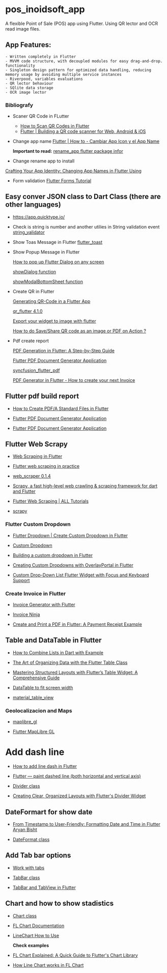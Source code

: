 # pos_inoidsoft_app

A flexible Point of Sale (POS) app using Flutter. Using QR lector and 
OCR read image files.

## App Features:

    - Written completely in Flutter
    - MVVM code structure, with decoupled modules for easy drag-and-drop. functionality
    - Singleton design pattern for optimized data handling, reducing memory usage by avoiding multiple service instances
    - Riverpood, variables evaluations
    - QR lector behaviour
    - SQlite data storage
    - OCR image lector

### Bibliografy
- Scaner QR Code in FLutter
  -  [How to Scan QR Codes in Flutter](https://onlyflutter.com/how-to-scan-qr-codes-in-flutter/)
  -  [Flutter | Building a QR code scanner for Web, Android & iOS](https://medium.com/@robyeatesuk/flutter-building-a-qr-code-scanner-for-web-android-ios-267429dfe2ff)

 
- Change app name 
    [Flutter | How to - Cambiar App Icon y el App Name](https://www.youtube.com/watch?v=YCsVpXrLlME)
  
    **Important to read:** [rename_app flutter package infor](https://pub.dev/packages/rename_app)
- Change rename app to install

[Crafting Your App Identity: Changing App Names in Flutter Using](https://medium.com/@sobinmathew988/crafting-your-app-identity-changing-app-names-in-flutter-using-rename-app-38d6bd43d652)


- Form validation
[Flutter Forms Tutorial](https://www.youtube.com/playlist?list=PL4cUxeGkcC9ighyCUUmoaxz9CZsUz4Iwf)


## Easy conver JSON class to Dart Class (there are other languages)

- https://app.quicktype.io/

- Check is string is number and another utilies in String validation event
    [string_validator](https://pub.dev/packages/string_validator)

- Show Toas Message in Flutter
    [flutter_toast](https://pub.dev/packages/fluttertoast)

- Show Popup Message in Flutter
   
   [How to pop up Flutter Dialog on any screen](https://medium.com/@dltruong.c/how-to-pop-up-flutter-dialog-on-any-screen-d82ccaac48af)   


   [showDialog<T> function ](https://api.flutter.dev/flutter/material/showDialog.html)


   [showModalBottomSheet<T> function](https://api.flutter.dev/flutter/material/showModalBottomSheet.html) 
- Create QR in Flutter
 
    [Generating QR-Code in a Flutter App](https://medium.com/podiihq/generating-qr-code-in-a-flutter-app-50de15e39830)


    [qr_flutter 4.1.0](https://pub.dev/packages/qr_flutter)

    [Export your widget to image with flutter](https://medium.com/flutter-community/export-your-widget-to-image-with-flutter-dc7ecfa6bafb)

    [How to do Save/Share QR code as an image or PDF on Action ?](https://community.flutterflow.io/ask-the-community/post/how-to-do-save-share-qr-code-as-an-image-or-pdf-on-action-pdcS7xLJqdqFarN)


- Pdf create report
   
   [PDF Generation in Flutter: A Step-by-Step Guide](https://medium.com/@akshatarora7/pdf-generation-in-flutter-a-step-by-step-guide-2af6a859aadf)


   [Flutter PDF Document Generator Application ](https://flutterawesome.com/flutter-pdf-document-generator-application/)

   [syncfusion_flutter_pdf](https://pub.dev/packages/syncfusion_flutter_pdf)

   [PDF Generator in Flutter - How to create your next Invoice ](https://www.youtube.com/watch?v=6bYG-JwnoO4)


## Flutter pdf build report 

- [How to Create PDF/A Standard Files in Flutter](https://www.syncfusion.com/blogs/post/how-to-create-pdf-a-standard-files-in-flutter)

- [Flutter PDF Document Generator Application ](https://flutterawesome.com/flutter-pdf-document-generator-application/)

- [Flutter PDF Document Generator Application](https://github.com/AmirBayat0/Flutter-PDF-Generator)


## Flutter Web Scrapy

- [Web Scraping in Flutter](https://www.geeksforgeeks.org/web-scraping-in-flutter/)

- [Flutter web scraping in practice](https://medium.com/@antonio.tioypedro1234/flutter-web-scraping-in-practice-c4c4a861a223)

- [web_scraper 0.1.4](https://pub.dev/packages/web_scraper/versions)

- [Scrapy, a fast high-level web crawling & scraping framework for dart and Flutter](https://github.com/sachaarbonel/scrapy.dart)

- [Flutter Web Scraping | ALL Tutorials](https://www.youtube.com/watch?v=wW9T5lP3DoY)

- [scrapy](https://fluttergems.dev/packages/scrapy/)

### Flutter Custom Dropdown

- [Flutter Dropdown | Create Custom Dropdown in Flutter](https://www.youtube.com/watch?v=-PmfktqqwlA)

-  [Custom Dropdown](https://pub.dev/documentation/animated_custom_dropdown/latest/)

- [Building a custom dropdown in Flutter ](https://dev.to/josuestuff/building-a-custom-dropdown-in-flutter-55h9)

- [Creating Custom Dropdowns with OverlayPortal in Flutter](https://medium.com/snapp-x/creating-custom-dropdowns-with-overlayportal-in-flutter-4f09b217cfce)

- [Custom Drop-Down List Flutter Widget with Focus and Keyboard Support](https://medium.com/@dmitrysikorsky/custom-drop-down-list-flutter-widget-with-focus-and-keyboard-support-681c1015113f)



### Create Invoice in Flutter

- [Invoice Generator with Flutter](https://github.com/tanvir-robin/Invoice-Generator-Mobile-App?tab=readme-ov-file)

- [Invoice Ninja](https://github.com/invoiceninja/flutter-package)

- [Create and Print a PDF in Flutter: A Payment Receipt Example](https://medium.com/@subhashchandrashukla/create-and-print-a-pdf-in-flutter-a-payment-receipt-example-22f61c62a726)

## Table and DataTable in Flutter 

- [How to Combine Lists in Dart with Example](https://medium.com/elnkart/how-to-combine-lists-in-dart-with-example-ebd6e1d768f)

- [The Art of Organizing Data with the Flutter Table Class](https://www.dhiwise.com/post/the-art-of-organizing-data-with-the-flutter-table-class)

- [Mastering Structured Layouts with Flutter’s Table Widget: A Comprehensive Guide](https://medium.com/@ravipatel84184/mastering-structured-layouts-with-flutters-table-widget-a-comprehensive-guide-655ae3970cf1)

- [DataTable to fit screen width](https://groups.google.com/g/flutter-dev/c/enDLT9kOqYQ)

- [material_table_view ](https://pub.dev/packages/material_table_view)


### Geolocalizacion and Maps

- [maplibre_gl](https://pub.dev/packages/maplibre_gl/example)

- [Flutter MapLibre GL](https://github.com/maplibre/flutter-maplibre-gl)

# Add dash line 

- [How to add line dash in Flutter](https://stackoverflow.com/questions/54019785/how-to-add-line-dash-in-flutter)

- [Flutter — paint dashed line (both horizontal and vertical axis)](https://icanseker.medium.com/flutter-paint-dashed-line-both-horizontal-and-vertical-axis-340eac726ede)

- [Divider class ](https://api.flutter.dev/flutter/material/Divider-class.html)

- [Creating Clear, Organized Layouts with Flutter's Divider Widget](https://www.dhiwise.com/post/creating-organized-layouts-with-flutter-divider-widget)

## DateFormart for show date

- [From Timestamp to User-Friendly: Formatting Date and Time in Flutter
Aryan Bisht](https://medium.com/@AryanBeast/format-date-and-time-in-flutter-1a8edfab1054)

- [DateFormat class ](https://api.flutter.dev/flutter/intl/DateFormat-class.html)


## Add Tab bar options

- [Work with tabs](https://docs.flutter.dev/cookbook/design/tabs)

- [TabBar class ](https://api.flutter.dev/flutter/material/TabBar-class.html)

- [TabBar and TabView in Flutter](https://medium.com/@MarvelApps_/tabbar-and-tabview-in-flutter-1d93008663aa)


## Chart and how to show stadistics

- [Chart class ](https://pub.dev/packages/fl_chart)

- [FL Chart Documentation](https://github.com/imaNNeo/fl_chart/blob/main/repo_files/documentations/index.md)

- [LineChart How to Use](https://github.com/imaNNeo/fl_chart/blob/main/repo_files/documentations/line_chart.md)
    
    **Check examples**

- [FL Chart Explained: A Quick Guide to Flutter's Chart Library](https://www.youtube.com/watch?v=hVRU-kpKNjQ&list=PL1-_rCwRcnbNpvodmbt43O81wMUdBv8-a&index=2)

- [How Line Chart works in FL Chart](https://www.youtube.com/watch?v=F3wTxTdAFaU&list=PL1-_rCwRcnbNpvodmbt43O81wMUdBv8-a)